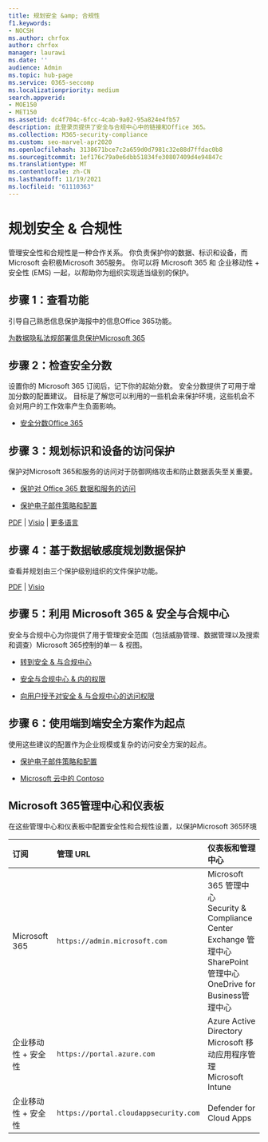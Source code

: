 ```yaml
---
title: 规划安全 &amp; 合规性
f1.keywords:
- NOCSH
ms.author: chrfox
author: chrfox
manager: laurawi
ms.date: ''
audience: Admin
ms.topic: hub-page
ms.service: O365-seccomp
ms.localizationpriority: medium
search.appverid:
- MOE150
- MET150
ms.assetid: dc4f704c-6fcc-4cab-9a02-95a824e4fb57
description: 此登录页提供了安全与合规中心中的链接和Office 365。
ms.collection: M365-security-compliance
ms.custom: seo-marvel-apr2020
ms.openlocfilehash: 3138671bce7c2a659d0d7981c32e88d7ffdac0b8
ms.sourcegitcommit: 1ef176c79a0e6dbb51834fe30807409d4e94847c
ms.translationtype: MT
ms.contentlocale: zh-CN
ms.lasthandoff: 11/19/2021
ms.locfileid: "61110363"
---
```

# <a name="plan-for-security-amp-compliance"></a>规划安全 &amp; 合规性

管理安全性和合规性是一种合作关系。 你负责保护你的数据、标识和设备，而 Microsoft 会积极Microsoft 365服务。 你可以将 Microsoft 365 和 企业移动性 + 安全性 (EMS) 一起，以帮助你为组织实现适当级别的保护。
  
## <a name="step-1-review-capabilities"></a>步骤 1：查看功能

引导自己熟悉信息保护海报中的信息Office 365功能。 
  
[为数据隐私法规部署信息保护Microsoft 365](../solutions/information-protection-deploy.md)
  
## <a name="step-2-check-your-secure-score"></a>步骤 2：检查安全分数

设置你的 Microsoft 365 订阅后，记下你的起始分数。 安全分数提供了可用于增加分数的配置建议。 目标是了解您可以利用的一些机会来保护环境，这些机会不会对用户的工作效率产生负面影响。
  
- [安全分数Office 365](../security/defender/microsoft-secure-score.md)
    
## <a name="step-3-plan-access-protection-for-identity-and-devices"></a>步骤 3：规划标识和设备的访问保护

保护对Microsoft 365和服务的访问对于防御网络攻击和防止数据丢失至关重要。
  
- [保护对 Office 365 数据和服务的访问](protect-access-to-data-and-services.md)
    
- [保护电子邮件策略和配置](../security/office-365-security/secure-email-recommended-policies.md)
    
[PDF](https://go.microsoft.com/fwlink/p/?linkid=841656) | [Visio](https://go.microsoft.com/fwlink/p/?linkid=841657) | [更多语言](https://www.microsoft.com/download/details.aspx?id=55032)
  
## <a name="step-4-plan-data-protection-based-on-data-sensitivity"></a>步骤 4：基于数据敏感度规划数据保护

查看并规划由三个保护级别组织的文件保护功能。
  
[PDF](https://download.microsoft.com/download/7/8/9/789645A5-BD10-4541-BC33-F8D1EFF5E911/MSFT_cloud_architecture_O365%20file%20protection.pdf) | [Visio](https://download.microsoft.com/download/7/8/9/789645A5-BD10-4541-BC33-F8D1EFF5E911/MSFT_cloud_architecture_O365%20file%20protection.vsdx)
  
## <a name="step-5-leverage-the-microsoft-365-security-amp-compliance-center"></a>步骤 5：利用 Microsoft 365 &amp; 安全与合规中心

安全与合规中心为你提供了用于管理安全范围（包括威胁管理、数据管理以及搜索和调查）Microsoft 365控制的单一 &amp; 视图。 
  
- [转到安全 &amp; 与合规中心](./microsoft-365-compliance-center.md)
    
- [安全与合规中心 &amp; 内的权限](~/security/office-365-security/protect-against-threats.md)
    
- [向用户授予对安全 &amp; 与合规中心的访问权限](~/security/office-365-security/grant-access-to-the-security-and-compliance-center.md)
    
## <a name="step-6-use-end-to-end-security-scenarios-as-starting-points"></a>步骤 6：使用端到端安全方案作为起点

使用这些建议的配置作为企业规模或复杂的访问安全方案的起点。
  
- [保护电子邮件策略和配置](../security/office-365-security/secure-email-recommended-policies.md)
    
- [Microsoft 云中的 Contoso](../enterprise/contoso-case-study.md)
    
## <a name="microsoft-365-admin-centers-and-dashboards"></a>Microsoft 365管理中心和仪表板

在这些管理中心和仪表板中配置安全性和合规性设置，以保护Microsoft 365环境
  
|**订阅**|**管理 URL**|**仪表板和管理中心**|
|:-----|:-----|:-----|
|Microsoft 365  <br/> |`https://admin.microsoft.com`  <br/> | Microsoft 365 管理中心  <br/>  Security &amp; Compliance Center  <br/>  Exchange 管理中心  <br/>  SharePoint管理中心OneDrive for Business管理中心  <br/> |
|企业移动性 + 安全性  <br/> |`https://portal.azure.com`  <br/> | Azure Active Directory  <br/>  Microsoft 移动应用程序管理  <br/>  Microsoft Intune  <br/> |
|企业移动性 + 安全性  <br/> |`https://portal.cloudappsecurity.com`  <br/> | Defender for Cloud Apps  <br/> |
